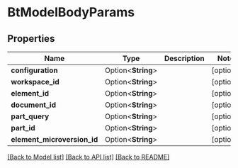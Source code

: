 # BtModelBodyParams

## Properties

Name | Type | Description | Notes
------------ | ------------- | ------------- | -------------
**configuration** | Option<**String**> |  | [optional]
**workspace_id** | Option<**String**> |  | [optional]
**element_id** | Option<**String**> |  | [optional]
**document_id** | Option<**String**> |  | [optional]
**part_query** | Option<**String**> |  | [optional]
**part_id** | Option<**String**> |  | [optional]
**element_microversion_id** | Option<**String**> |  | [optional]

[[Back to Model list]](../README.md#documentation-for-models) [[Back to API list]](../README.md#documentation-for-api-endpoints) [[Back to README]](../README.md)


